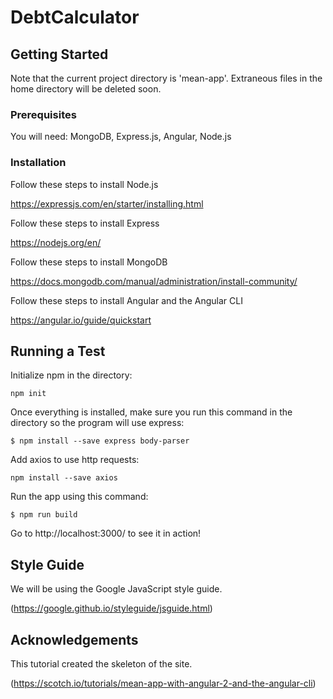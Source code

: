 # DebtCalculator

## Getting Started

Note that the current project directory is 'mean-app'. Extraneous files in the home directory will be deleted soon.

### Prerequisites

You will need: MongoDB, Express.js, Angular, Node.js

### Installation

Follow these steps to install Node.js

https://expressjs.com/en/starter/installing.html

Follow these steps to install Express

https://nodejs.org/en/

Follow these steps to install MongoDB

https://docs.mongodb.com/manual/administration/install-community/

Follow these steps to install Angular and the Angular CLI

https://angular.io/guide/quickstart

## Running a Test
Initialize npm in the directory:
```
npm init
```
Once everything is installed, make sure you run this command in the directory so the program will use express:
```
$ npm install --save express body-parser
```
Add axios to use http requests:
```
npm install --save axios
```
Run the app using this command:
```
$ npm run build
```
Go to http://localhost:3000/ to see it in action!

## Style Guide

We will be using the Google JavaScript style guide.

(https://google.github.io/styleguide/jsguide.html)

## Acknowledgements

This tutorial created the skeleton of the site.

(https://scotch.io/tutorials/mean-app-with-angular-2-and-the-angular-cli)
